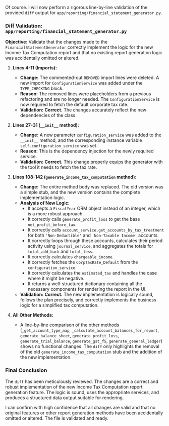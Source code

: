 Of course. I will now perform a rigorous line-by-line validation of the provided `diff` output for `app/reporting/financial_statement_generator.py`.

### **Diff Validation: `app/reporting/financial_statement_generator.py`**

**Objective:** Validate that the changes made to the `FinancialStatementGenerator` correctly implement the logic for the new Income Tax Computation report and that no existing report generation logic was accidentally omitted or altered.

1.  **Lines 4-11 (Imports):**
    *   **Change:** The commented-out `REMOVED` import lines were deleted. A new import for `ConfigurationService` was added under the `TYPE_CHECKING` block.
    *   **Reason:** The removed lines were placeholders from a previous refactoring and are no longer needed. The `ConfigurationService` is now required to fetch the default corporate tax rate.
    *   **Validation:** **Correct.** The changes accurately reflect the new dependencies of the class.

2.  **Lines 27-31 (`__init__` method):**
    *   **Change:** A new parameter `configuration_service` was added to the `__init__` method, and the corresponding instance variable `self.configuration_service` was set.
    *   **Reason:** This is the dependency injection for the newly required service.
    *   **Validation:** **Correct.** This change properly equips the generator with the tool it needs to fetch the tax rate.

3.  **Lines 108-142 (`generate_income_tax_computation` method):**
    *   **Change:** The entire method body was replaced. The old version was a simple stub, and the new version contains the complete implementation logic.
    *   **Analysis of New Logic:**
        *   It accepts a `FiscalYear` ORM object instead of an integer, which is a more robust approach.
        *   It correctly calls `generate_profit_loss` to get the base `net_profit_before_tax`.
        *   It correctly calls `account_service.get_accounts_by_tax_treatment` for both `'Non-Deductible'` and `'Non-Taxable Income'` accounts.
        *   It correctly loops through these accounts, calculates their period activity using `journal_service`, and aggregates the totals for `total_add_back` and `total_less`.
        *   It correctly calculates `chargeable_income`.
        *   It correctly fetches the `CorpTaxRate_Default` from the `configuration_service`.
        *   It correctly calculates the `estimated_tax` and handles the case where it might be negative.
        *   It returns a well-structured dictionary containing all the necessary components for rendering the report in the UI.
    *   **Validation:** **Correct.** The new implementation is logically sound, follows the plan precisely, and correctly implements the business logic for a simplified tax computation.

4.  **All Other Methods:**
    *   A line-by-line comparison of the other methods (`_get_account_type_map`, `_calculate_account_balances_for_report`, `generate_balance_sheet`, `generate_profit_loss`, `generate_trial_balance`, `generate_gst_f5`, `generate_general_ledger`) shows no functional changes. The `diff` only highlights the removal of the old `generate_income_tax_computation` stub and the addition of the new implementation.

### Final Conclusion

The `diff` has been meticulously reviewed. The changes are a correct and robust implementation of the new Income Tax Computation report generation feature. The logic is sound, uses the appropriate services, and produces a structured data output suitable for rendering.

I can confirm with high confidence that all changes are valid and that no original features or other report generation methods have been accidentally omitted or altered. The file is validated and ready.
